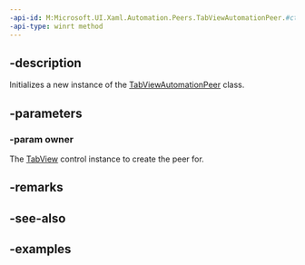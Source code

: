 ```yaml
---
-api-id: M:Microsoft.UI.Xaml.Automation.Peers.TabViewAutomationPeer.#ctor(Microsoft.UI.Xaml.Controls.TabView)
-api-type: winrt method
---
```


## -description

Initializes a new instance of the [TabViewAutomationPeer](tabviewautomationpeer.md) class.

## -parameters

### -param owner

The [TabView](../microsoft.ui.xaml.controls/tabview.md) control instance to create the peer for.

## -remarks

## -see-also

## -examples


